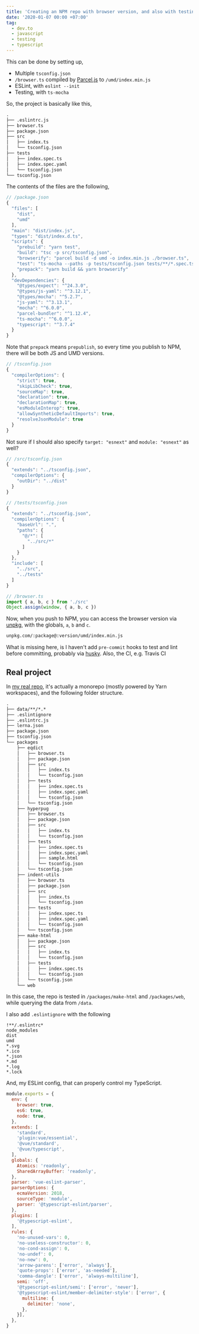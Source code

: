 ```yaml
---
title: 'Creating an NPM repo with browser version, and also with testing and linting'
date: '2020-01-07 00:00 +07:00'
tag:
  - dev.to
  - javascript
  - testing
  - typescript
---
```


This can be done by setting up,

- Multiple `tsconfig.json`
- `/browser.ts` compiled by [Parcel.js](https://parceljs.org/) to `/umd/index.min.js`
- ESLint, with `eslint --init`
- Testing, with `ts-mocha`

So, the project is basically like this,

<!-- excerpt_separator -->

```txt
.
├── .eslintrc.js
├── browser.ts
├── package.json
├── src
│   ├── index.ts
│   └── tsconfig.json
├── tests
│   ├── index.spec.ts
│   ├── index.spec.yaml
│   └── tsconfig.json
└── tsconfig.json
```

The contents of the files are the following,

```js
// /package.json
{
  "files": [
    "dist",
    "umd"
  ],
  "main": "dist/index.js",
  "types": "dist/index.d.ts",
  "scripts": {
    "prebuild": "yarn test",
    "build": "tsc -p src/tsconfig.json",
    "browserify": "parcel build -d umd -o index.min.js ./browser.ts",
    "test": "ts-mocha --paths -p tests/tsconfig.json tests/**/*.spec.ts",
    "prepack": "yarn build && yarn browserify"
  },
  "devDependencies": {
    "@types/expect": "^24.3.0",
    "@types/js-yaml": "^3.12.1",
    "@types/mocha": "^5.2.7",
    "js-yaml": "^3.13.1",
    "mocha": "^6.0.0",
    "parcel-bundler": "^1.12.4",
    "ts-mocha": "^6.0.0",
    "typescript": "^3.7.4"
  }
}
```

Note that `prepack` means `prepublish`, so every time you publish to NPM, there will be both JS and UMD versions.

```js
// /tsconfig.json
{
  "compilerOptions": {
    "strict": true,
    "skipLibCheck": true,
    "sourceMap": true,
    "declaration": true,
    "declarationMap": true,
    "esModuleInterop": true,
    "allowSyntheticDefaultImports": true,
    "resolveJsonModule": true
  }
}
```

Not sure if I should also specify `target: "esnext"` and `module: "esnext"` as well?

```js
// /src/tsconfig.json
{
  "extends": "../tsconfig.json",
  "compilerOptions": {
    "outDir": "../dist"
  }
}
```

```js
// /tests/tsconfig.json
{
  "extends": "../tsconfig.json",
  "compilerOptions": {
    "baseUrl": ".",
    "paths": {
      "@/*": [
        "../src/*"
      ]
    }
  },
  "include": [
    "../src",
    "../tests"
  ]
}
```

```typescript
// /browser.ts
import { a, b, c } from './src'
Object.assign(window, { a, b, c })
```

Now, when you push to NPM, you can access the browser version via [unpkg](https://unpkg.com/), with the globals, `a`, `b` and `c`.

```txt
unpkg.com/:package@:version/umd/index.min.js
```

What is missing here, is I haven't add `pre-commit` hooks to test and lint before committing, probably via [husky](https://www.npmjs.com/package/husky). Also, the CI, e.g. Travis CI

## Real project

In [my real repo](https://github.com/patarapolw/git-publisher), it's actually a monorepo (mostly powered by Yarn workspaces), and the following folder structure.

```txt
.
├── data/**/*.*
├── .eslintignore
├── .eslintrc.js
├── lerna.json
├── package.json
├── tsconfig.json
└── packages
    ├── eqdict
    │   ├── browser.ts
    │   ├── package.json
    │   ├── src
    │   │   ├── index.ts
    │   │   └── tsconfig.json
    │   ├── tests
    │   │   ├── index.spec.ts
    │   │   ├── index.spec.yaml
    │   │   └── tsconfig.json
    │   └── tsconfig.json
    ├── hyperpug
    │   ├── browser.ts
    │   ├── package.json
    │   ├── src
    │   │   ├── index.ts
    │   │   └── tsconfig.json
    │   ├── tests
    │   │   ├── index.spec.ts
    │   │   ├── index.spec.yaml
    │   │   ├── sample.html
    │   │   └── tsconfig.json
    │   └── tsconfig.json
    ├── indent-utils
    │   ├── browser.ts
    │   ├── package.json
    │   ├── src
    │   │   ├── index.ts
    │   │   └── tsconfig.json
    │   ├── tests
    │   │   ├── index.spec.ts
    │   │   ├── index.spec.yaml
    │   │   └── tsconfig.json
    │   └── tsconfig.json
    ├── make-html
    │   ├── package.json
    │   ├── src
    │   │   ├── index.ts
    │   │   └── tsconfig.json
    │   ├── tests
    │   │   ├── index.spec.ts
    │   │   └── tsconfig.json
    │   └── tsconfig.json
    └── web
```

In this case, the repo is tested in `/packages/make-html` and `/packages/web`, while querying the data from `/data`.

I also add `.eslintignore` with the following

```ignore
!**/.eslintrc*
node_modules
dist
umd
*.svg
*.ico
*.json
*.md
*.log
*.lock
```

And, my ESLint config, that can properly control my TypeScript.

```js
module.exports = {
  env: {
    browser: true,
    es6: true,
    node: true,
  },
  extends: [
    'standard',
    'plugin:vue/essential',
    '@vue/standard',
    '@vue/typescript',
  ],
  globals: {
    Atomics: 'readonly',
    SharedArrayBuffer: 'readonly',
  },
  parser: 'vue-eslint-parser',
  parserOptions: {
    ecmaVersion: 2018,
    sourceType: 'module',
    parser: '@typescript-eslint/parser',
  },
  plugins: [
    '@typescript-eslint',
  ],
  rules: {
    'no-unused-vars': 0,
    'no-useless-constructor': 0,
    'no-cond-assign': 0,
    'no-undef': 0,
    'no-new': 0,
    'arrow-parens': ['error', 'always'],
    'quote-props': ['error', 'as-needed'],
    'comma-dangle': ['error', 'always-multiline'],
    semi: 'off',
    '@typescript-eslint/semi': ['error', 'never'],
    '@typescript-eslint/member-delimiter-style': ['error', {
      multiline: {
        delimiter: 'none',
      },
    }],
  },
}

```
